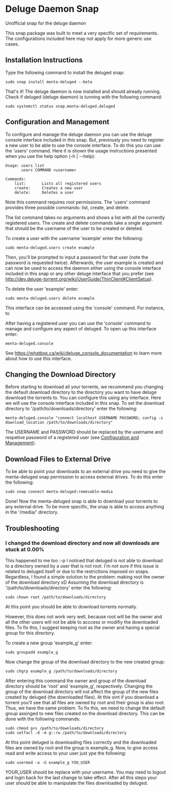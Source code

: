 # Deluge Daemon Snap

Unofficial snap for the deluge daemon

This snap package was built to meet a very specific set of requirements. The
configurations included here may not apply for more generic use cases.

## Installation Instructions ##

Type the following command to install the deluged snap:

    sudo snap install menta-deluged --beta
    
That's it! The deluge daemon is now installed and should already running.
Check if deluged (deluge daemon) is tunning with the following command:

    sudo systemctl status snap.menta-deluged.deluged

## Configuration and Management ##

To configure and manage the deluge daemon you can use the deluge console interface included in this snap. But, previously you need to register a new user to be able to use the console interface. To do this you can use the 'users' command. Here it is shown the usage instructions presented when you use the help option (-h | --help):

    Usage: users list
           users COMMAND <username>

    Commands:
        list:       Lists all registered users
        create:     Creates a new user
        delete:     Deletes a user
        
Note this command requires root permissions. 
The 'users' command provides three possible commands: list, create, and delete. 

The list command takes no arguments and shows a list with all the currently registered users. 
The create and delete commands take a single argument that should be the username of the user to be created or deleted.

To create a user with the username 'example' enter the following:

    sudo menta-deluged.users create example

Then, you'll be prompted to input a password for that user (note the password is requested twice). Afterwards, the user example is created and can now be used to access the daemon either using the console interface included in this snap or any other deluge interface that you prefer (see http://dev.deluge-torrent.org/wiki/UserGuide/ThinClient#ClientSetup).

To delete the user 'example' enter:

    sudo menta-deluged.users delete example

This interface can be accessed using the 'console' command. For instance, to 

After having a registered user you can use the 'console' command to manage and configure any aspect of deluged. To open up this interface enter:

    menta-deluged.console

See https://whatbox.ca/wiki/deluge_console_documentation to learn more about how to use this interface.

## Changing the Download Directory ##

Before starting to download all your torrents, we recommend you changing the default download directory to the directory you want to have deluge download the torrents to. You can configure this using any interface. Here we will use the console interface included in this snap. To set the download directory to '/path/to/downloads/directory' enter the following:

    menta-deluged.console "connect localhost USERNAME PASSWORD; config -s download_location /path/to/downloads/directory"
    
The USERNAME and PASSWORD should be replaced by the username and respetive password of a registered user (see  [Configuration and Management](#configuration-and-management)).

## Download Files to External Drive ##

To be able to point your downloads to an external drive you need to give the menta-deluged snap permission to access external drives. To do this enter the following:

    sudo snap connect menta-deluged:removable-media
    
Done! Now the menta-deluged snap is able to download your torrents to any external drive. To be more specific, the snap is able to access anything in the '/media/' directory.

## Troubleshooting ##

### I changed the download directory and now all downloads are stuck at 0.00% ###

This happened to me too :-p
I noticed that deluged is not able to download to a directory owned by a user that is not root. I'm not sure if this issue is related to deluged itself or due to the restrictions imposed on snaps. Regardless, I found a simple solution to the problem: making root the owner of the download directory xD
Assuming the download directory is '/path/to/downloads/directory' enter the following:

    sudo chown root /path/to/downloads/directory

At this point you should be able to download torrents normally.

However, this does not work very well, because root will be the owner and all the other users will not be able to acccess or modifiy the downloaded files. To fix this, I suggest keeping root as the owner and having a special group for this directory.

To create a new group 'example_g' enter:

    sudo groupadd example_g
    
Now change the group of the download directory to the new created group:

    sudo chgrp example_g /path/to/downloads/directory

After entering this command the owner and group of the download directory should be 'root' and 'example_g', respectively.
Changing the group of the download directory will not affect the group of the new files created by deluged (the downloaded files). At this oint if you download a torrent you'll see that all files are owned by root and their group is also root. Thus, we have the same problem. To fix this, we need to change the default group assinged to new files created on the download directory. This can be done with the following commands:

    sudo chmod g+s /path/to/downloads/directory
    sudo setfacl -d -m g::rw /path/to/downloads/directory

At this point deluged is downloading files correctly and the downloaded files are owned by root and the group is example_g.
Now, to give access read and write access to your user just ype the following:

    sudo usermod -a -G example_g YOU_USER
    
YOUR_USER should be replace with your username. You may need to logout and login back for the last change to take effect.
After all this steps your user should be able to manipulate the files downloaded by deluged.

